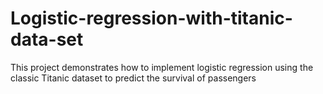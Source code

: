 # Logistic-regression-with-titanic-data-set
This project demonstrates how to implement logistic regression using the classic Titanic dataset to predict the survival of passengers
